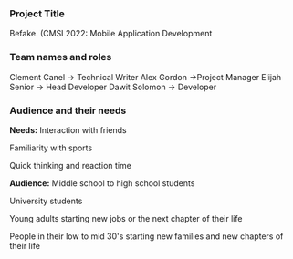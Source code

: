 ### Project Title
Befake. (CMSI 2022: Mobile Application Development
### Team names and roles
Clement Canel → Technical Writer 
Alex Gordon →Project Manager 
Elijah Senior → Head Developer
Dawit Solomon → Developer
### Audience and their needs
**Needs:** 
Interaction with friends

Familiarity with sports

Quick thinking and reaction time

**Audience:**
Middle school to high school students

University students

Young adults starting new jobs or the next chapter of their life

People in their low to mid 30's starting new families and new chapters of their life



